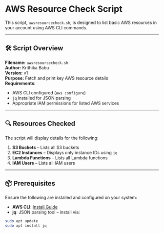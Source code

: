 # AWS Resource Check Script

This script, `awsresourcecheck.sh`, is designed to list basic AWS resources in your account using AWS CLI commands.

---

## 🛠️ Script Overview

**Filename:** `awsresourcecheck.sh`  
**Author:** Krithika Babu  
**Version:** v1  
**Purpose:** Fetch and print key AWS resource details  
**Requirements:**  
- AWS CLI configured (`aws configure`)
- `jq` installed for JSON parsing
- Appropriate IAM permissions for listed AWS services

---

## 🔍 Resources Checked

The script will display details for the following:

1. **S3 Buckets** – Lists all S3 buckets
2. **EC2 Instances** – Displays only instance IDs using `jq`
3. **Lambda Functions** – Lists all Lambda functions
4. **IAM Users** – Lists all IAM users

---

## 📦 Prerequisites

Ensure the following are installed and configured on your system:

- **AWS CLI**: [Install Guide](https://docs.aws.amazon.com/cli/latest/userguide/install-cliv2.html)
- **jq**: JSON parsing tool – install via:

```bash
sudo apt update
sudo apt install jq
